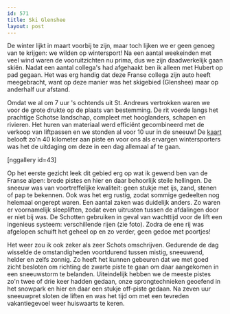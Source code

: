 ```yaml
---
id: 571
title: Ski Glenshee
layout: post
---
```

De winter lijkt in maart voorbij te zijn, maar toch lijken we er geen genoeg van te krijgen: we wilden op wintersport! Na een aantal weekeinden met veel wind waren de vooruitzichten nu prima, dus we zijn daadwerkelijk gaan skiën. Nadat een aantal collega's had afgehaakt ben ik alleen met Hubert op pad gegaan. Het was erg handig dat deze Franse collega zijn auto heeft meegebracht, want op deze manier was het skigebied (Glenshee) maar op anderhalf uur afstand.

Omdat we al om 7 uur 's ochtends uit St. Andrews vertrokken waren we voor de grote drukte op de plaats van bestemming. De rit voerde langs het prachtige Schotse landschap, compleet met hooglanders, schapen en rivieren. Het huren van materiaal werd efficiënt gecombineerd met de verkoop van liftpassen en we stonden al voor 10 uur in de sneeuw! De [kaart](/asset/Glenshee-Map-2011.pdf) belooft zo'n 40 kilometer aan piste en voor ons als ervargen wintersporters was het de uitdaging om deze in een dag allemaal af te gaan.

[nggallery id=43]

Op het eerste gezicht leek dit gebied erg op wat ik gewend ben van de Franse alpen: brede pistes en hier en daar behoorlijk steile hellingen. De sneeuw was van voortreffelijke kwaliteit: geen stukje met ijs, zand, stenen of pap te bekennen. Ook was het erg rustig, zodat sommige gedeelten nog helemaal ongerept waren. Een aantal zaken was duidelijk anders. Zo waren er voornamelijk sleepliften, zodat even uitrusten tussen de afdalingen door er niet bij was. De Schotten gebruiken in geval van wachttijd voor de lift een ingenieus systeem: verschillende rijen (zie foto). Zodra de ene rij was afgelopen schuift het geheel op en zo verder, geen gedoe met poortjes!

Het weer zou ik ook zeker als zeer Schots omschrijven. Gedurende de dag wisselde de omstandigheden voortdurend tussen mistig, sneeuwend, helder en zelfs zonnig. Zo heeft het kunnen gebeuren dat we met goed zicht besloten om richting de zwarte piste te gaan om daar aangekomen in een sneeuwstorm te belanden. Uiteindelijk hebben we de meeste pistes zo'n twee of drie keer hadden gedaan, onze sprongtechnieken geoefend in het snowpark en hier en daar een stukje off-piste gedaan. Na zeven uur sneeuwpret sloten de liften en was het tijd om met een tevreden vakantiegevoel weer huiswaarts te keren.
